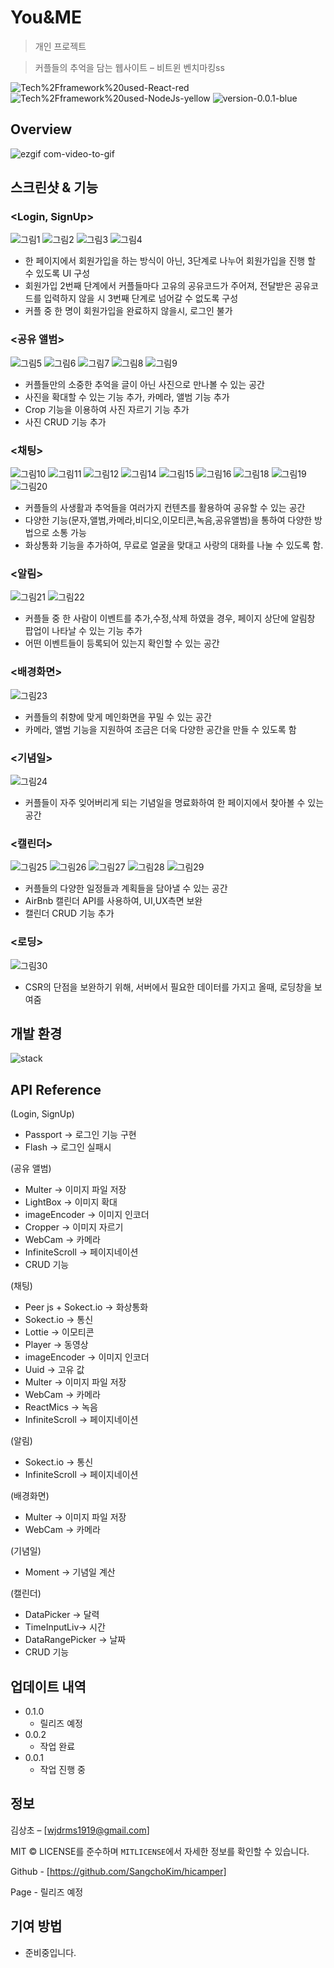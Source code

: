 # You&ME

> 개인 프로젝트

> 커플들의 추억을 담는 웹사이트 – 비트윈 벤치마킹ss

![Tech%2Fframework%20used-React-red](https://img.shields.io/badge/Tech%2Fframework%20used-React-red.svg)
![Tech%2Fframework%20used-NodeJs-yellow](https://img.shields.io/badge/Tech%2Fframework%20used-NodeJs-yellow.svg)
![version-0.0.1-blue](https://img.shields.io/badge/version-0.0.1-blue)

## Overview
![ezgif com-video-to-gif](https://user-images.githubusercontent.com/36231361/66123948-27a45800-e61e-11e9-9ec6-352217f96475.gif)

## 스크린샷 & 기능 

### <Login, SignUp>

![그림1](https://user-images.githubusercontent.com/36231361/66124723-21af7680-e620-11e9-9db4-ce7d44fbd8b5.png)
![그림2](https://user-images.githubusercontent.com/36231361/66124724-21af7680-e620-11e9-8c59-ff4699e5060c.png)
![그림3](https://user-images.githubusercontent.com/36231361/66124726-21af7680-e620-11e9-945d-9b1ef651a397.png)
![그림4](https://user-images.githubusercontent.com/36231361/66124727-22480d00-e620-11e9-93f0-8a1860411aa0.png)
- 한 페이지에서 회원가입을 하는 방식이 아닌, 3단계로 나누어 회원가입을 진행 할 수 있도록 UI 구성
- 회원가입 2번째 단계에서 커플들마다 고유의 공유코드가 주어져, 전달받은 공유코드를 입력하지 않을 시 3번째 단계로 넘어갈 수 없도록 구성
- 커플 중 한 명이 회원가입을 완료하지 않을시, 로그인 불가  

### <공유 앨범>
 
![그림5](https://user-images.githubusercontent.com/36231361/66124703-0e9ca680-e620-11e9-8094-b370787996f5.png)
![그림6](https://user-images.githubusercontent.com/36231361/66124704-0e9ca680-e620-11e9-9698-283bf72417d3.png)
![그림7](https://user-images.githubusercontent.com/36231361/66124706-0e9ca680-e620-11e9-810f-72fdaa27c559.png)
![그림8](https://user-images.githubusercontent.com/36231361/66124707-0e9ca680-e620-11e9-8cc4-3de6f0a2de9d.png)
![그림9](https://user-images.githubusercontent.com/36231361/66124708-0f353d00-e620-11e9-8ada-6bf272011ea3.png)
- 커플들만의 소중한 추억을 글이 아닌 사진으로 만나볼 수 있는 공간 
- 사진을 확대할 수 있는 기능 추가, 카메라, 앨범 기능 추가
- Crop 기능을 이용하여 사진 자르기 기능 추가
- 사진 CRUD 기능 추가 

### <채팅>

![그림10](https://user-images.githubusercontent.com/36231361/66124664-f6c52280-e61f-11e9-9f73-c73b69942cf0.png)
![그림11](https://user-images.githubusercontent.com/36231361/66124665-f6c52280-e61f-11e9-944a-2f705e09cd1c.png)
![그림12](https://user-images.githubusercontent.com/36231361/66124666-f6c52280-e61f-11e9-9e21-113f8f6a93ae.png)
![그림14](https://user-images.githubusercontent.com/36231361/66124658-f593f580-e61f-11e9-8867-7998ef3bedf9.png)
![그림15](https://user-images.githubusercontent.com/36231361/66124659-f593f580-e61f-11e9-8903-1bbadf2a15af.png)
![그림16](https://user-images.githubusercontent.com/36231361/66124660-f62c8c00-e61f-11e9-8f46-0637a419f9d1.png)
![그림18](https://user-images.githubusercontent.com/36231361/66124661-f62c8c00-e61f-11e9-9a0d-a0d8a5c1e4eb.png)
![그림19](https://user-images.githubusercontent.com/36231361/66124662-f62c8c00-e61f-11e9-8edb-341eda9d03ed.png)
![그림20](https://user-images.githubusercontent.com/36231361/66124663-f62c8c00-e61f-11e9-861f-dd97ed6833e9.png)
- 커플들의 사생활과 추억들을 여러가지 컨텐츠를 활용하여 공유할 수 있는 공간 
- 다양한 기능(문자,앨범,카메라,비디오,이모티콘,녹음,공유앨범)을 통하여 다양한 방법으로 소통 가능 
- 화상통화 기능을 추가하여, 무료로 얼굴을 맞대고 사랑의 대화를 나눌 수 있도록 함.

### <알림> 

![그림21](https://user-images.githubusercontent.com/36231361/66124637-e2812580-e61f-11e9-9189-9c731faaa93c.png)
![그림22](https://user-images.githubusercontent.com/36231361/66124636-e2812580-e61f-11e9-81cb-5d89fa300504.png)
- 커플들 중 한 사람이 이벤트를 추가,수정,삭제 하였을 경우, 페이지 상단에 알림창 팝업이 나타날 수 있는 기능 추가 
- 어떤 이벤트들이 등록되어 있는지 확인할 수 있는 공간

### <배경화면>

![그림23](https://user-images.githubusercontent.com/36231361/66124614-d09f8280-e61f-11e9-82c1-7447e5d464fd.png)
- 커플들의 취향에 맞게 메인화면을 꾸밀 수 있는 공간 
- 카메라, 앨범 기능을 지원하여 조금은 더욱 다양한 공간을 만들 수 있도록 함

### <기념일>

![그림24](https://user-images.githubusercontent.com/36231361/66124604-c9787480-e61f-11e9-8759-f4fff8e717bd.png)
- 커플들이 자주 잊어버리게 되는 기념일을 명료화하여 한 페이지에서 찾아볼 수 있는 공간

### <캘린더>

![그림25](https://user-images.githubusercontent.com/36231361/66124584-bc5b8580-e61f-11e9-803a-51bdae7da84d.png)
![그림26](https://user-images.githubusercontent.com/36231361/66124585-bc5b8580-e61f-11e9-8fa7-a7170f41778b.png)
![그림27](https://user-images.githubusercontent.com/36231361/66124580-bbc2ef00-e61f-11e9-901f-b3a8482f25f4.png)
![그림28](https://user-images.githubusercontent.com/36231361/66124581-bbc2ef00-e61f-11e9-923c-34f5d02edf9f.png)
![그림29](https://user-images.githubusercontent.com/36231361/66124583-bc5b8580-e61f-11e9-9844-caf5aad7fc72.png)
- 커플들의 다양한 일정들과 계획들을 담아낼 수 있는 공간
- AirBnb 캘린더 API를 사용하여, UI,UX측면 보완
- 캘린더 CRUD 기능 추가

### <로딩>

![그림30](https://user-images.githubusercontent.com/36231361/66124561-ac43a600-e61f-11e9-91f2-5bee6aa7830d.png)
- CSR의 단점을 보완하기 위해, 서버에서 필요한 데이터를 가지고 올때, 로딩창을 보여줌



## 개발 환경 
![stack](https://user-images.githubusercontent.com/36231361/66124343-127bf900-e61f-11e9-8f1a-2cff58cf3170.png)

## API Reference

(Login, SignUp)
- Passport -> 로그인 기능 구현
- Flash -> 로그인 실패시 

(공유 앨범)
-	Multer -> 이미지 파일 저장
-	LightBox -> 이미지 확대
-	imageEncoder -> 이미지 인코더
-	Cropper -> 이미지 자르기
-	WebCam -> 카메라 
-	InfiniteScroll -> 페이지네이션 
-	CRUD 기능

(채팅)
- Peer js + Sokect.io -> 화상통화 
-	Sokect.io -> 통신
-	Lottie -> 이모티콘
-	Player -> 동영상
-	imageEncoder -> 이미지 인코더
-	Uuid -> 고유 값
-	Multer -> 이미지 파일 저장
-	WebCam -> 카메라  
-	ReactMics -> 녹음
-	InfiniteScroll -> 페이지네이션

(알림)
-	Sokect.io -> 통신
-	InfiniteScroll -> 페이지네이션 

(배경화면)
-	Multer -> 이미지 파일 저장
-	WebCam -> 카메라 

(기념일)
-	Moment -> 기념일 계산

(캘린더)
-	DataPicker -> 달력
-	TimeInputLiv-> 시간
-	DataRangePicker -> 날짜 
-	CRUD 기능 
 
## 업데이트 내역

* 0.1.0
    * 릴리즈 예정
* 0.0.2
    * 작업 완료    
* 0.0.1
    * 작업 진행 중

## 정보

김상초 – [wjdrms1919@gmail.com] 

MIT © LICENSE를 준수하며 ``MITLICENSE``에서 자세한 정보를 확인할 수 있습니다.

Github - [https://github.com/SangchoKim/hicamper]

Page - 릴리즈 예정

## 기여 방법

- 준비중입니다. 
